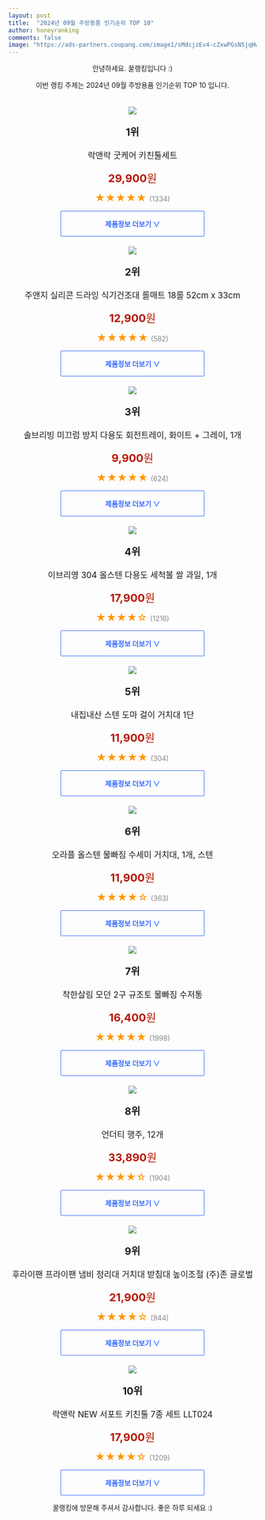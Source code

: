 ```yaml
---
layout: post
title:  "2024년 09월 주방용품 인기순위 TOP 10"
author: honeyranking
comments: false
image: "https://ads-partners.coupang.com/image1/sMdcjzEv4-cZxwPGsN5jqHwXG2vEWLfjSchj2BhTWvJ4qPKxNWrbTjfwD3cCfUi7rW2d4YeQieYO84wmbtvDrLl7jURt5K9jBBj8pY_nSjAZWV-DWtQg-Cb-YbUo7yZ11tgXqBH54W8ZNaoBfGkj3HdyE3DvqnyA0idICnnhg5skHTwpMV4NVg0xm15z1w5R4CMdzu5Mc1qwD3wCcJ0TgXZF6z3JxQR9e-K-tQIRUNH5y03ma6XUtalWS88l0c9LMk1t10E3ukjqUiJXI9qzOQNI7fHN6xDlkzEeYw=="
---
```

<p style="text-align: center;">안녕하세요. 꿀랭킹입니다 :)</p>
<p style="text-align: center;">이번 랭킹 주제는 2024년 09월 주방용품 인기순위 TOP 10 입니다.</p><center><img src="https://ads-partners.coupang.com/image1/sMdcjzEv4-cZxwPGsN5jqHwXG2vEWLfjSchj2BhTWvJ4qPKxNWrbTjfwD3cCfUi7rW2d4YeQieYO84wmbtvDrLl7jURt5K9jBBj8pY_nSjAZWV-DWtQg-Cb-YbUo7yZ11tgXqBH54W8ZNaoBfGkj3HdyE3DvqnyA0idICnnhg5skHTwpMV4NVg0xm15z1w5R4CMdzu5Mc1qwD3wCcJ0TgXZF6z3JxQR9e-K-tQIRUNH5y03ma6XUtalWS88l0c9LMk1t10E3ukjqUiJXI9qzOQNI7fHN6xDlkzEeYw==" style="margin-top:20px" /></center><p style="text-align: center; font-size: 20px"><b>1위</b></p><p style="text-align: center; font-size: 17px">락앤락 굿케어 키친툴세트</p><p style="text-align: center;"><span style="color: #b61800; font-size: 22px;"><b>29,900</b>원</span></p><p style="text-align: center;"><span style="color: #ff9600; font-size: 20px;">★★★★★ </span><span style="color: #878787;">(1334)</span></p><center><a href="https://link.coupang.com/re/AFFSDP?lptag=AF3899140&subid=honeyrank&pageKey=4534412594&itemId=5480916709&vendorItemId=72780627729&traceid=V0-153-f3d68cd1b0696d46&requestid=20240929130000201215954441&token=31850C%7CMIXED"><div style="font-size: 14px; display: inline-block; padding: 15px 90px; color: #346aff; border-radius: 2px; border: 1px solid #346aff; cursor: pointer;"><b>제품정보 더보기 &or;</b></div></a></center><center><img src="https://ads-partners.coupang.com/image1/fZVHk2U3oCSY8aPSfY9r-1MXCUlh96ySIN4kpQdfvl-lVGv4B42dYvZFvAjM0-jfjDPSDHE62DHZMCfDngL7n296Koq-bFjTFlxp3f0Q3IJL-pyy_u8PscFXokNOHaJPtBl-0iuT0fEj_bwmlcwvLsFviOswugmonZJdsCozj1rzqadJCTLpflNCVQhNrz4IqpdeUcxmN_Pmfz4AEkTmwtQh9ImA-0wmaFFVpHosU-y8hMagySiJq5MEOZBw_h6vBM2iT1PA9n3ko2AlXW8rh2fSuxmHWoVcZqs=" style="margin-top:20px" /></center><p style="text-align: center; font-size: 20px"><b>2위</b></p><p style="text-align: center; font-size: 17px">주앤지 실리콘 드라잉 식기건조대 롤매트 18롤 52cm x 33cm</p><p style="text-align: center;"><span style="color: #b61800; font-size: 22px;"><b>12,900</b>원</span></p><p style="text-align: center;"><span style="color: #ff9600; font-size: 20px;">★★★★★ </span><span style="color: #878787;">(582)</span></p><center><a href="https://link.coupang.com/re/AFFSDP?lptag=AF3899140&subid=honeyrank&pageKey=5572954996&itemId=7654898564&vendorItemId=74945309349&traceid=V0-153-b14afeea8189ea3a&requestid=20240929130000201215954441&token=31850C%7CMIXED"><div style="font-size: 14px; display: inline-block; padding: 15px 90px; color: #346aff; border-radius: 2px; border: 1px solid #346aff; cursor: pointer;"><b>제품정보 더보기 &or;</b></div></a></center><center><img src="https://ads-partners.coupang.com/image1/1SlK0vmWendYTW331Zcv5T0mRbpMyD1TVJeOvzRyXJ_GPa8oMgs_QijL19jGezNwoOaMowFzhCMo1uwAOq7WMUXUkKyTcMMAUQ_ey7pTkDIiLGeX1rbzsVWPCJl6EqoOiVlCSN4dIJWiAHV6_3gzul4rnCi1eyC7SwQEuobdfnzt0JDlu9Gnu2Vx1yZ2k8vl8Cljd4pY2F_9mISU2aP9WNJQL0dGb_nlTuVtvhAzxHZMDBL-3Tc8-wlWKSqioxzLj4cORPbbbN7xQSt5lo6MF-SBDWaFB7hlsPp2AOb0YA==" style="margin-top:20px" /></center><p style="text-align: center; font-size: 20px"><b>3위</b></p><p style="text-align: center; font-size: 17px">솔브리빙 미끄럼 방지 다용도 회전트레이, 화이트 + 그레이, 1개</p><p style="text-align: center;"><span style="color: #b61800; font-size: 22px;"><b>9,900</b>원</span></p><p style="text-align: center;"><span style="color: #ff9600; font-size: 20px;">★★★★★ </span><span style="color: #878787;">(624)</span></p><center><a href="https://link.coupang.com/re/AFFSDP?lptag=AF3899140&subid=honeyrank&pageKey=6340342833&itemId=19235128551&vendorItemId=80555699791&traceid=V0-153-bc832307f422337c&clickBeacon=4c5f0d20-7e17-11ef-a97e-045c291b5195%7E3&requestid=20240929130000201215954441&token=31850C%7CMIXED"><div style="font-size: 14px; display: inline-block; padding: 15px 90px; color: #346aff; border-radius: 2px; border: 1px solid #346aff; cursor: pointer;"><b>제품정보 더보기 &or;</b></div></a></center><center><img src="https://ads-partners.coupang.com/image1/REPl90_DTNcBvpboROt8m0nMlW_ADZrccL4HMGwup4ZAyc4FiL-qJpXMXiDSXiaIKFAcHyHEJFHJCmgxRtisI86thccQOpchkXM6O6ns5VnNKaZJ9sJICnG11foqS0nFIpoVTAGCOBrDcN9N721aPZJ2DpAMbEQNrMMwolvobjHbLj7fZrABa0_xSLe22OVEwYkhN0CxibbQFBBtncCl5mJs1UeFmyBv5bMdJY_DNpsGY8XurlqN9Yng5HiqpNVZ4uoOZ9ImpV3SzjWXCF8NVP1J7kPCj9FvsYY5TxrNIKX2zG3ZDBRghNhq4QfXiA==" style="margin-top:20px" /></center><p style="text-align: center; font-size: 20px"><b>4위</b></p><p style="text-align: center; font-size: 17px">이브리영 304 올스텐 다용도 세척볼 쌀 과일, 1개</p><p style="text-align: center;"><span style="color: #b61800; font-size: 22px;"><b>17,900</b>원</span></p><p style="text-align: center;"><span style="color: #ff9600; font-size: 20px;">★★★★☆ </span><span style="color: #878787;">(1216)</span></p><center><a href="https://link.coupang.com/re/AFFSDP?lptag=AF3899140&subid=honeyrank&pageKey=7684709310&itemId=20533817726&vendorItemId=87557717066&traceid=V0-153-346d461ce595086f&clickBeacon=4c5f0d20-7e17-11ef-a231-259914338274%7E3&requestid=20240929130000201215954441&token=31850C%7CMIXED"><div style="font-size: 14px; display: inline-block; padding: 15px 90px; color: #346aff; border-radius: 2px; border: 1px solid #346aff; cursor: pointer;"><b>제품정보 더보기 &or;</b></div></a></center><center><img src="https://ads-partners.coupang.com/image1/xHULkRZ29HQM_r57xJgHLPHtDnHzV0GE45oJlgnRDl5tlBKc8onOsOxE94uBiLToXweLlwJIXz7iHI_IjXNiC_DnPkJcA23N5k_fN7ZcV81wnO03Qwj9OQmHIrt5nZ4grxi2WsiG7byicmTKi2KtIibltcgsLcxpiU0kCx7ODYAkAYccLB5OWd6I2mSXNYlJe8AIYAxnl2RK3qvVVa8Q6a6hFnB9vRmFSN2ZhDSTfCyuHUPeeY_jWZ8ECON4lz9hc-ZpN1sz8Hwsi4HTLLcgM4E8vNJcdTPMQeC65_c9a2QcenesdQk3pw4L" style="margin-top:20px" /></center><p style="text-align: center; font-size: 20px"><b>5위</b></p><p style="text-align: center; font-size: 17px">내집내산 스텐 도마 걸이 거치대 1단</p><p style="text-align: center;"><span style="color: #b61800; font-size: 22px;"><b>11,900</b>원</span></p><p style="text-align: center;"><span style="color: #ff9600; font-size: 20px;">★★★★★ </span><span style="color: #878787;">(304)</span></p><center><a href="https://link.coupang.com/re/AFFSDP?lptag=AF3899140&subid=honeyrank&pageKey=7675325980&itemId=20486226829&vendorItemId=87687963905&traceid=V0-153-1da89a1d35970fa3&requestid=20240929130000201215954441&token=31850C%7CMIXED"><div style="font-size: 14px; display: inline-block; padding: 15px 90px; color: #346aff; border-radius: 2px; border: 1px solid #346aff; cursor: pointer;"><b>제품정보 더보기 &or;</b></div></a></center><center><img src="https://ads-partners.coupang.com/image1/7rjXnFvwJeAY6oML7pk5TfcyBhuiHAqh4JQBkgw0bpPA7ul5dpFvXyCr6c_sMzJCAUYs9RAwe_0Pa11FprZp7iEeG35k8GwW0tszltl6m15UDOfZs422sHbNnrQPbNAQU0sDywiSa0XsjuBDAi0MAcfD9g8G-gjv1k3s9e57OgIA71Dbeg_jCPVJmtOBQfujWMVYOwAwvixCYhU0DFO3zbO5j63VE1NMTMuyAcOK3PVlxwkBXQOuvbgzvzOoV2OyzikbjKQbDGfAsaenLrw22NG34pOSRx3v8JppLy_mTQ4=" style="margin-top:20px" /></center><p style="text-align: center; font-size: 20px"><b>6위</b></p><p style="text-align: center; font-size: 17px">오라플 올스텐 물빠짐 수세미 거치대, 1개, 스텐</p><p style="text-align: center;"><span style="color: #b61800; font-size: 22px;"><b>11,900</b>원</span></p><p style="text-align: center;"><span style="color: #ff9600; font-size: 20px;">★★★★☆ </span><span style="color: #878787;">(363)</span></p><center><a href="https://link.coupang.com/re/AFFSDP?lptag=AF3899140&subid=honeyrank&pageKey=7690316150&itemId=20563585465&vendorItemId=87945898169&traceid=V0-153-8f4c6538db41a546&clickBeacon=4c5f0d20-7e17-11ef-8f04-fcce95e6be27%7E3&requestid=20240929130000201215954441&token=31850C%7CMIXED"><div style="font-size: 14px; display: inline-block; padding: 15px 90px; color: #346aff; border-radius: 2px; border: 1px solid #346aff; cursor: pointer;"><b>제품정보 더보기 &or;</b></div></a></center><center><img src="https://ads-partners.coupang.com/image1/kCtGfb1FI4DNe74XkMEE6yaYv6oQygRfVbydyT2GPORLb6ZBBNj0exn8l04nc1fqY9eNmQbjgGAbAM0bc6d8BpajIrgU2nhb-OCaBDBT0Uae3G77tLM_fKLgkzz68ujz-om2oJ6Im7sgcxO9FS7CQ2vX-afgYi3xuER0_HBJcfhIQjKbr00E4opz2oAMQvwC_cFk7m5JnO4gnrZTFknR3JA6HZblK9-5ckevk5qy-Z3C9HaJfdLrjYNAtTPz-jmMNFGnN9wit5WUlAFnyUx0_XgbxyFirVvwDfOV7Q==" style="margin-top:20px" /></center><p style="text-align: center; font-size: 20px"><b>7위</b></p><p style="text-align: center; font-size: 17px">착한살림 모던 2구 규조토 물빠짐 수저통</p><p style="text-align: center;"><span style="color: #b61800; font-size: 22px;"><b>16,400</b>원</span></p><p style="text-align: center;"><span style="color: #ff9600; font-size: 20px;">★★★★★ </span><span style="color: #878787;">(1998)</span></p><center><a href="https://link.coupang.com/re/AFFSDP?lptag=AF3899140&subid=honeyrank&pageKey=6908594015&itemId=16641428246&vendorItemId=83825595911&traceid=V0-153-d86437b63fd9bb69&requestid=20240929130000201215954441&token=31850C%7CMIXED"><div style="font-size: 14px; display: inline-block; padding: 15px 90px; color: #346aff; border-radius: 2px; border: 1px solid #346aff; cursor: pointer;"><b>제품정보 더보기 &or;</b></div></a></center><center><img src="https://ads-partners.coupang.com/image1/4qmg7z2TPhaBQcso4gFZi7g2LnZusdytYIsXxFK4jh9VdfwBCNoypBHiYjqZKpyiZPJq0n5b8m_vqZ_siKv3eWa6csFsTxRs5DQQhHOzC6RNE0ZU9DLr0yqvmdhpQY8u6YC3qb75xEpmsBHfvOFCm9JzASCNrtCA-Dx4SFS1dpX5k_1JiDAugqAzflIXyYJbhPe5viZlP9VyoVNMxEQGFzagPEpJDb29NvPgDn1kdpvyrYynoxF9gF5-OUfz4-DC4lGOyD3AhwkPxpVO3iA1crc_pvUzjYh3G1wnjxuWybJmc7TZOouSlelp1SV83C4=" style="margin-top:20px" /></center><p style="text-align: center; font-size: 20px"><b>8위</b></p><p style="text-align: center; font-size: 17px">언더티 행주, 12개</p><p style="text-align: center;"><span style="color: #b61800; font-size: 22px;"><b>33,890</b>원</span></p><p style="text-align: center;"><span style="color: #ff9600; font-size: 20px;">★★★★☆ </span><span style="color: #878787;">(1904)</span></p><center><a href="https://link.coupang.com/re/AFFSDP?lptag=AF3899140&subid=honeyrank&pageKey=8310549955&itemId=23979933552&vendorItemId=91083466742&traceid=V0-153-e3ff5858ff349648&clickBeacon=4c5f3430-7e17-11ef-bf42-eb8832f38319%7E3&requestid=20240929130000201215954441&token=31850C%7CMIXED"><div style="font-size: 14px; display: inline-block; padding: 15px 90px; color: #346aff; border-radius: 2px; border: 1px solid #346aff; cursor: pointer;"><b>제품정보 더보기 &or;</b></div></a></center><center><img src="https://ads-partners.coupang.com/image1/vGkBRGGHsEmXtymMvPhJXE96JDJEirRvvkPg0cnCGQeTlTUoNMGbv1lmy9JanfLunO61UvYVs8J26YI9RzpOnF5u7SADwTCCdQyEH_xAcV2ctPnI7KOqbqMQxJmw-BhEuBq112dQoBAQZOaZSOglKErdUqpBE4n4ny_ZEkgCG3iYxGwYD3VvUD9NZjH979wSMrsZE2iBC_TtVrsTFMRRb0QfvJKQZtIla6CeuVK5avTw8XbDXildfMZMj8wSt_PfxhdStJ2n2qeU9zGHGJmMJIpmxYKnvHLXoSDsJ3y1ydnCN8HMWr-F-Vl-" style="margin-top:20px" /></center><p style="text-align: center; font-size: 20px"><b>9위</b></p><p style="text-align: center; font-size: 17px">후라이팬 프라이팬 냄비 정리대 거치대 받침대 높이조절  (주)존 글로벌</p><p style="text-align: center;"><span style="color: #b61800; font-size: 22px;"><b>21,900</b>원</span></p><p style="text-align: center;"><span style="color: #ff9600; font-size: 20px;">★★★★☆ </span><span style="color: #878787;">(944)</span></p><center><a href="https://link.coupang.com/re/AFFSDP?lptag=AF3899140&subid=honeyrank&pageKey=7465809775&itemId=19470032574&vendorItemId=90964175222&traceid=V0-153-b7d368460e16e85a&requestid=20240929130000201215954441&token=31850C%7CMIXED"><div style="font-size: 14px; display: inline-block; padding: 15px 90px; color: #346aff; border-radius: 2px; border: 1px solid #346aff; cursor: pointer;"><b>제품정보 더보기 &or;</b></div></a></center><center><img src="https://ads-partners.coupang.com/image1/MPYgynpjLx4OXVnKMD8WrbByeqeC21uYu6LOOTelCxeUpRHkUfRn_tiE8AoiOP5sBseuYy7RBpaa3L3mmcAyLURVYbronXEPYn2MUb-IO5wjwzqRwIPh8gXa_drbTTQ4SCOLLAnVk6kFvodeeu7B2Zi2HQ60ay6YWAeYoFajnH8JNGx1N-nI6vvWe86bHIiC5h7D86deUKRTb4GsqBR9sYoM9201ac9W-D1jfd13yaTtY77k7UgqsnvfPQlcMBpxVolrfXFkzFToA85P9Ns_04IWrM9vBqFVUg==" style="margin-top:20px" /></center><p style="text-align: center; font-size: 20px"><b>10위</b></p><p style="text-align: center; font-size: 17px">락앤락 NEW 서포트 키친툴 7종 세트 LLT024</p><p style="text-align: center;"><span style="color: #b61800; font-size: 22px;"><b>17,900</b>원</span></p><p style="text-align: center;"><span style="color: #ff9600; font-size: 20px;">★★★★☆ </span><span style="color: #878787;">(1209)</span></p><center><a href="https://link.coupang.com/re/AFFSDP?lptag=AF3899140&subid=honeyrank&pageKey=6199194375&itemId=12289420750&vendorItemId=79559718301&traceid=V0-153-0f05b359d30d14b1&requestid=20240929130000201215954441&token=31850C%7CMIXED"><div style="font-size: 14px; display: inline-block; padding: 15px 90px; color: #346aff; border-radius: 2px; border: 1px solid #346aff; cursor: pointer;"><b>제품정보 더보기 &or;</b></div></a></center><p style="text-align: center;">꿀랭킹에 방문해 주셔서 감사합니다. 좋은 하루 되세요 :)</p>